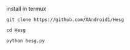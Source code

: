 install in termux

```
git clone https://github.com/XAndroid1/Hesg
```
```
cd Hesg
```
```
python hesg.py
```
